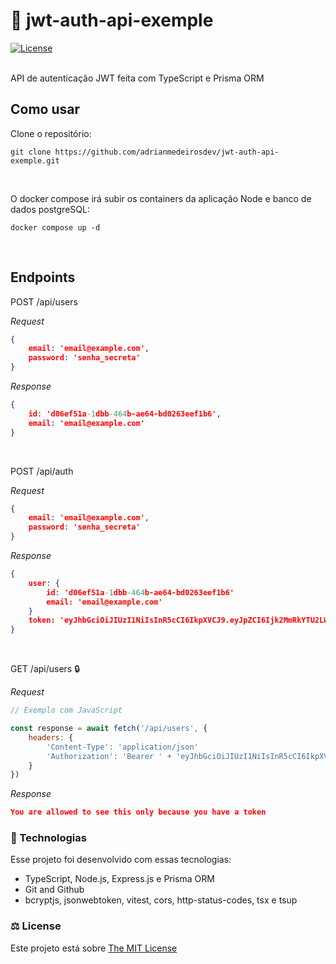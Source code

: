 # 🔐 jwt-auth-api-exemple
<a href="https://opensource.org/license/mit/" target="_blank">
  <img alt="License" src="https://img.shields.io/static/v1?label=license&message=MIT&color=49AA26&labelColor=000000" >
</a>

<br/>
<br/>

API de autenticação JWT feita com TypeScript e Prisma ORM
## Como usar
Clone o repositório:
```console
git clone https://github.com/adrianmedeirosdev/jwt-auth-api-exemple.git
```
<br>

O docker compose irá subir os containers da aplicação Node e banco de dados postgreSQL:
```console
docker compose up -d
```
<br>

## Endpoints
POST /api/users  

_Request_
```json
{
    email: 'email@example.com',
    password: 'senha_secreta'
}
```

_Response_
```json
{
    id: 'd06ef51a-1dbb-464b-ae64-bd0263eef1b6',
    email: 'email@example.com'
}
```
<br/>

POST /api/auth  

_Request_
```json
{
    email: 'email@example.com',
    password: 'senha_secreta'
}
```
_Response_
```json
{
    user: {
        id: 'd06ef51a-1dbb-464b-ae64-bd0263eef1b6'
        email: 'email@example.com'
    }
    token: 'eyJhbGciOiJIUzI1NiIsInR5cCI6IkpXVCJ9.eyJpZCI6Ijk2MmRkYTU2LWY2MDgtNDk5Zi05Y2M3LTIxZmM2MjRmOTY1OSIsImlhdCI6MTcxMzkyNTA0NywiZXhwIjoxNzE0MDExNDQ3fQ.xBiNAfMJrjk9tpicpIYr4Y7wdD93d2RlZRFT3W5m9dw'
}
```
<br/>

GET /api/users 🔒

_Request_
```javascript
// Exemplo com JavaScript

const response = await fetch('/api/users', {
    headers: {
        'Content-Type': 'application/json'
        'Authorization': 'Bearer ' + 'eyJhbGciOiJIUzI1NiIsInR5cCI6IkpXVCJ9.eyJpZCI6Ijk2MmRkYTU2LWY2MDgtNDk5Zi05Y2M3LTIxZmM2MjRmOTY1OSIsImlhdCI6MTcxMzkyNTA0NywiZXhwIjoxNzE0MDExNDQ3fQ.xBiNAfMJrjk9tpicpIYr4Y7wdD93d2RlZRFT3W5m9dw'
    }
})
```

_Response_
```json
You are allowed to see this only because you have a token
```

### 🚀 Technologias

Esse projeto foi desenvolvido com essas tecnologias:

- TypeScript, Node.js, Express.js e Prisma ORM 
- Git and Github
- bcryptjs, jsonwebtoken, vitest, cors, http-status-codes, tsx e tsup


### ⚖ License
<p> Este projeto está sobre <a href="https://opensource.org/license/mit/" target="_blank">The MIT License</a> </p>